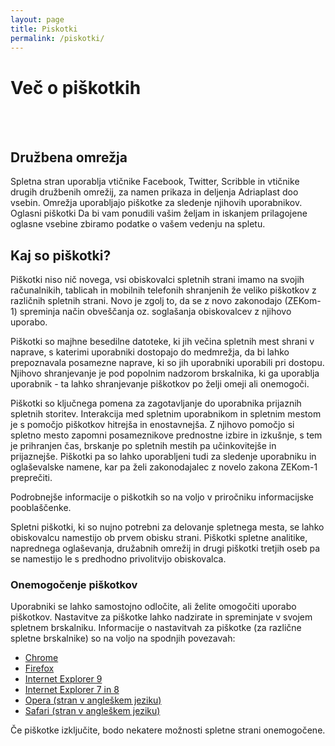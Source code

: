 ```yaml
---
layout: page
title: Piskotki
permalink: /piskotki/
---
```

<h1>Več o piškotkih</h1>

  <br><br>

  <h2>Družbena omrežja</h2>
  Spletna stran uporablja vtičnike Facebook, Twitter, Scribble in vtičnike drugih družbenih omrežij, za namen
  prikaza in deljenja Adriaplast doo vsebin. Omrežja uporabljajo piškotke za sledenje njihovih uporabnikov.
  Oglasni piškotki
  Da bi vam ponudili vašim željam in iskanjem prilagojene oglasne vsebine zbiramo podatke o vašem vedenju na spletu.

  <h2>Kaj so piškotki?</h2>

  Piškotki niso nič novega, vsi obiskovalci spletnih strani imamo na svojih računalnikih, tablicah in mobilnih telefonih shranjenih že veliko piškotkov z različnih spletnih strani. Novo je zgolj to, da se z novo zakonodajo (ZEKom-1) spreminja način obveščanja oz. soglašanja obiskovalcev z njihovo uporabo.

  Piškotki so majhne besedilne datoteke, ki jih večina spletnih mest shrani v naprave, s katerimi uporabniki dostopajo do  medmrežja, da bi lahko prepoznavala posamezne naprave, ki so jih uporabniki uporabili pri dostopu. Njihovo shranjevanje je pod popolnim nadzorom brskalnika, ki ga uporablja uporabnik - ta lahko shranjevanje piškotkov po želji omeji ali onemogoči.

  Piškotki so ključnega pomena za zagotavljanje do uporabnika prijaznih spletnih storitev. Interakcija med spletnim uporabnikom in spletnim mestom je s pomočjo piškotkov hitrejša in enostavnejša. Z njihovo pomočjo si spletno mesto zapomni posameznikove prednostne izbire in izkušnje, s tem je prihranjen čas, brskanje po spletnih mestih pa učinkovitejše in prijaznejše. Piškotki pa so lahko uporabljeni tudi za sledenje uporabniku in oglaševalske namene, kar pa želi zakonodajalec z novelo zakona ZEKom-1 preprečiti.

  Podrobnejše informacije o piškotkih so na voljo v priročniku informacijske pooblaščenke.

  Spletni piškotki, ki so nujno potrebni za delovanje spletnega mesta, se lahko obiskovalcu namestijo ob prvem obisku strani. Piškotki spletne analitike, naprednega oglaševanja, družabnih omrežij in drugi piškotki tretjih oseb pa se namestijo le s predhodno privolitvijo obiskovalca.


  <h3>Onemogočenje piškotkov</h3>

  Uporabniki se lahko samostojno odločite, ali želite omogočiti uporabo piškotkov. Nastavitve za piškotke lahko nadzirate in spreminjate v svojem spletnem brskalniku. Informacije o nastavitvah za piškotke (za različne spletne brskalnike) so na voljo na spodnjih povezavah:

  <ul>
      <li><a href="https://support.google.com/chrome/answer/95647?hl=sl-sl&amp;p=cpn_cookies" target="_blank">Chrome</a></li>
      <li><a href="http://support.mozilla.org/sl/kb/Kako%20aktivirate%20in%20deaktivirate%20pi%C5%A1kote" target="_blank">Firefox</a></li>
      <li><a href="http://windows.microsoft.com/sl-si/windows7/how-to-manage-cookies-in-internet-explorer-9" target="_blank">Internet Explorer 9</a></li>
      <li><a href="http://windows.microsoft.com/sl-si/windows-vista/block-or-allow-cookies" target="_blank">Internet Explorer 7 in 8</a></li>
      <li><a href="http://www.opera.com/help/tutorials/security/cookies/" target="_blank">Opera (stran v angleškem jeziku)</a></li>
      <li><a href="http://support.apple.com/kb/PH11913" target="_blank">Safari (stran v angleškem jeziku)</a></li>
  </ul>

  Če piškotke izključite, bodo nekatere možnosti spletne strani onemogočene.

